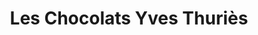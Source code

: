---
title: "Les Chocolats Yves Thuriès"
url: /draguignan/les-chocolats-yves-thuries/
shop: chocolat
---